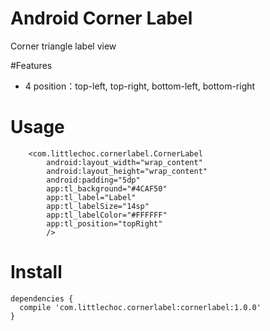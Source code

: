 # Android Corner Label
Corner triangle label view

#Features
- 4 position：top-left, top-right, bottom-left, bottom-right


# Usage
```
    <com.littlechoc.cornerlabel.CornerLabel
        android:layout_width="wrap_content"
        android:layout_height="wrap_content"
        android:padding="5dp"
        app:tl_background="#4CAF50"
        app:tl_label="Label"
        app:tl_labelSize="14sp"
        app:tl_labelColor="#FFFFFF"
        app:tl_position="topRight"
        />
```
# Install
```
dependencies {
  compile 'com.littlechoc.cornerlabel:cornerlabel:1.0.0'
}
```
